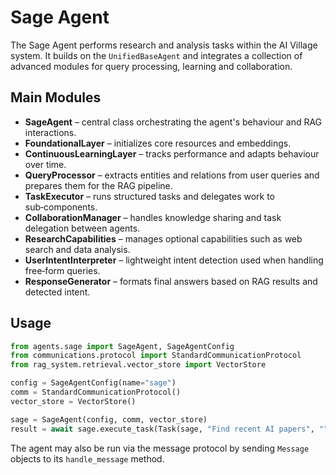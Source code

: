 # Sage Agent

The Sage Agent performs research and analysis tasks within the AI Village system. It builds on the `UnifiedBaseAgent` and integrates a collection of advanced modules for query processing, learning and collaboration.

## Main Modules

- **SageAgent** – central class orchestrating the agent's behaviour and RAG interactions.
- **FoundationalLayer** – initializes core resources and embeddings.
- **ContinuousLearningLayer** – tracks performance and adapts behaviour over time.
- **QueryProcessor** – extracts entities and relations from user queries and prepares them for the RAG pipeline.
- **TaskExecutor** – runs structured tasks and delegates work to sub‑components.
- **CollaborationManager** – handles knowledge sharing and task delegation between agents.
- **ResearchCapabilities** – manages optional capabilities such as web search and data analysis.
- **UserIntentInterpreter** – lightweight intent detection used when handling free‑form queries.
- **ResponseGenerator** – formats final answers based on RAG results and detected intent.

## Usage

```python
from agents.sage import SageAgent, SageAgentConfig
from communications.protocol import StandardCommunicationProtocol
from rag_system.retrieval.vector_store import VectorStore

config = SageAgentConfig(name="sage")
comm = StandardCommunicationProtocol()
vector_store = VectorStore()

sage = SageAgent(config, comm, vector_store)
result = await sage.execute_task(Task(sage, "Find recent AI papers", "", 1))
```

The agent may also be run via the message protocol by sending `Message` objects to its `handle_message` method.
